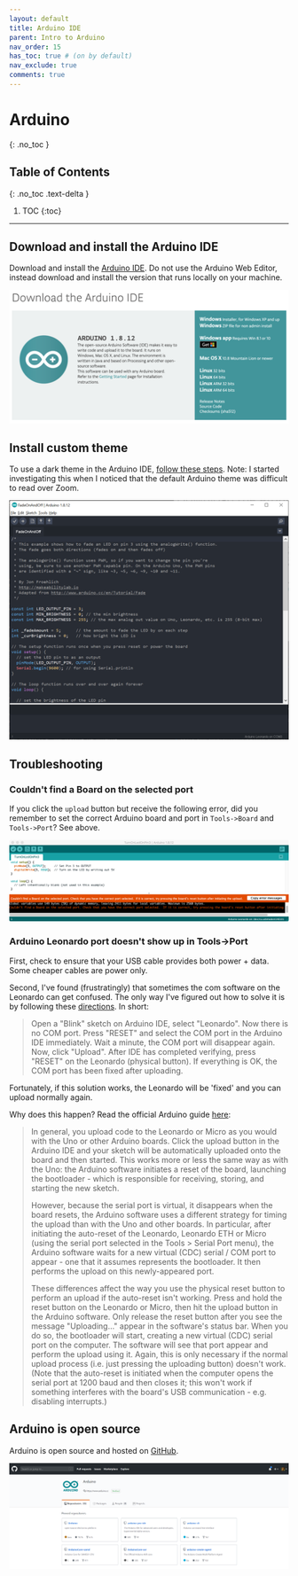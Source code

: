 ```yaml
---
layout: default
title: Arduino IDE
parent: Intro to Arduino
nav_order: 15
has_toc: true # (on by default)
nav_exclude: true
comments: true
---
```

# Arduino
{: .no_toc }

## Table of Contents
{: .no_toc .text-delta }

1. TOC
{:toc}
---

## Download and install the Arduino IDE
Download and install the [Arduino IDE](https://www.arduino.cc/en/main/software). Do not use the Arduino Web Editor, instead download and install the version that runs locally on your machine.

![Arduino IDE download screenshot](assets/images/ArduinoIDEDownloadScreenshot.png)

## Install custom theme

To use a dark theme in the Arduino IDE, [follow these steps](https://create.arduino.cc/projecthub/konradhtc/one-dark-arduino-modern-dark-theme-for-arduino-ide-2fca81). Note: I started investigating this when I noticed that the default Arduino theme was difficult to read over Zoom.

![Screenshot of dark theme](assets/images/ArduinoIDE_DarkTheme.png)

## Troubleshooting

### Couldn't find a Board on the selected port

If you click the `upload` button but receive the following error, did you remember to set the correct Arduino board and port in `Tools->Board` and `Tools->Port`? See above.

![](assets/images/ArduinoIDE_CouldntFindBoardOnSelectedPortpng.png)

### Arduino Leonardo port doesn't show up in Tools->Port

First, check to ensure that your USB cable provides both power + data. Some cheaper cables are power only.

Second, I've found (frustratingly) that sometimes the com software on the Leonardo can get confused. The only way I've figured out how to solve it is by following these [directions](https://www.dfrobot.com/forum/viewtopic.php?t=216). In short:

> Open a "Blink" sketch on Arduino IDE, select "Leonardo". Now there is no COM port. Press "RESET" and select the COM port in the Arduino IDE immediately. Wait a minute, the COM port will disappear again. Now, click "Upload". After IDE has completed verifying, press "RESET" on the Leonardo (physical button). If everything is OK, the COM port has been fixed after uploading.

Fortunately, if this solution works, the Leonardo will be 'fixed' and you can upload normally again.

Why does this happen? Read the official Arduino guide [here](https://www.arduino.cc/en/Guide/ArduinoLeonardoMicro#toc6):

> In general, you upload code to the Leonardo or Micro as you would with the Uno or other Arduino boards. Click the upload button in the Arduino IDE and your sketch will be automatically uploaded onto the board and then started. This works more or less the same way as with the Uno: the Arduino software initiates a reset of the board, launching the bootloader - which is responsible for receiving, storing, and starting the new sketch.
>
> However, because the serial port is virtual, it disappears when the board resets, the Arduino software uses a different strategy for timing the upload than with the Uno and other boards. In particular, after initiating the auto-reset of the Leonardo, Leonardo ETH or Micro (using the serial port selected in the Tools > Serial Port menu), the Arduino software waits for a new virtual (CDC) serial / COM port to appear - one that it assumes represents the bootloader. It then performs the upload on this newly-appeared port.
>
> These differences affect the way you use the physical reset button to perform an upload if the auto-reset isn't working. Press and hold the reset button on the Leonardo or Micro, then hit the upload button in the Arduino software. Only release the reset button after you see the message "Uploading..." appear in the software's status bar. When you do so, the bootloader will start, creating a new virtual (CDC) serial port on the computer. The software will see that port appear and perform the upload using it. Again, this is only necessary if the normal upload process (i.e. just pressing the uploading button) doesn't work. (Note that the auto-reset is initiated when the computer opens the serial port at 1200 baud and then closes it; this won't work if something interferes with the board's USB communication - e.g. disabling interrupts.)

## Arduino is open source
Arduino is open source and hosted on [GitHub](https://github.com/arduino).

![](assets/images/ArduinoOpenSourceGitHubScreenshot.png)

